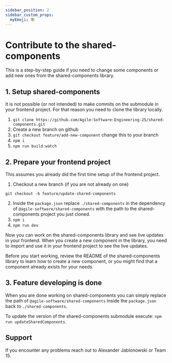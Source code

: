 ```yaml
---
sidebar_position: 2
sidebar_custom_props:
  myEmoji: 📚
---
```


# Contribute to the shared-components

This is a step-by-step guide if you need to change some components or add new ones from the shared-components library.

## 1. Setup shared-components

It is not possible (or not intended) to make commits on the submodule in your frontend project. For that reason you need to clone the library locally.

1. `git clone https://github.com/Agile-Software-Engineering-25/shared-components.git`
2. Create a new branch on github
3. `git checkout feature/add-new-component` change this to your branch
4. `npm i`
5. `npm run build:watch`

## 2. Prepare your frontend project

This assumes you already did the first time setup of the frontend project.

1. Checkout a new branch (if you are not already on one)

`git checkout -b feature/update-shared-components`

2. Inside the `package.json` replace `./shared-components` in the dependency of `@agile-software/shared-components` with the path to the shared-components project you just cloned.
3. `npm i`
4. `npm run dev`

Now you can work on the shared-components library and see live updates in your frontend. When you create a new component in the library, you need to import and use it in your frontend project to see the live updates.

Before you start working, review the README of the shared-components library to learn how to create a new component, or you might find that a component already exists for your needs.

## 3. Feature developing is done

When you are done working on shared-components you can simply replace the path of `@agile-software/shared-components` inside the `package.json` back to `./shared-components`.

To update the version of the shared-components submodule execute:
`npm run updateSharedComponents`.

## Support

If you encounter any problems reach out to Alexander Jablonowski or Team 15.
